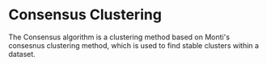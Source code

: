 # Consensus Clustering

The Consensus algorithm is a clustering method based on Monti's consesnus clustering method, which is used to find stable clusters within a dataset.
